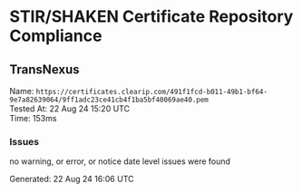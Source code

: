 # STIR/SHAKEN Certificate Repository Compliance

## TransNexus

Name: `https://certificates.clearip.com/491f1fcd-b011-49b1-bf64-9e7a82639064/9ff1adc23ce41cb4f1ba5bf40069ae40.pem`\
Tested At: 22 Aug 24 15:20 UTC\
Time: 153ms

### Issues

no warning, or error, or notice date level issues were found

Generated: 22 Aug 24 16:06 UTC